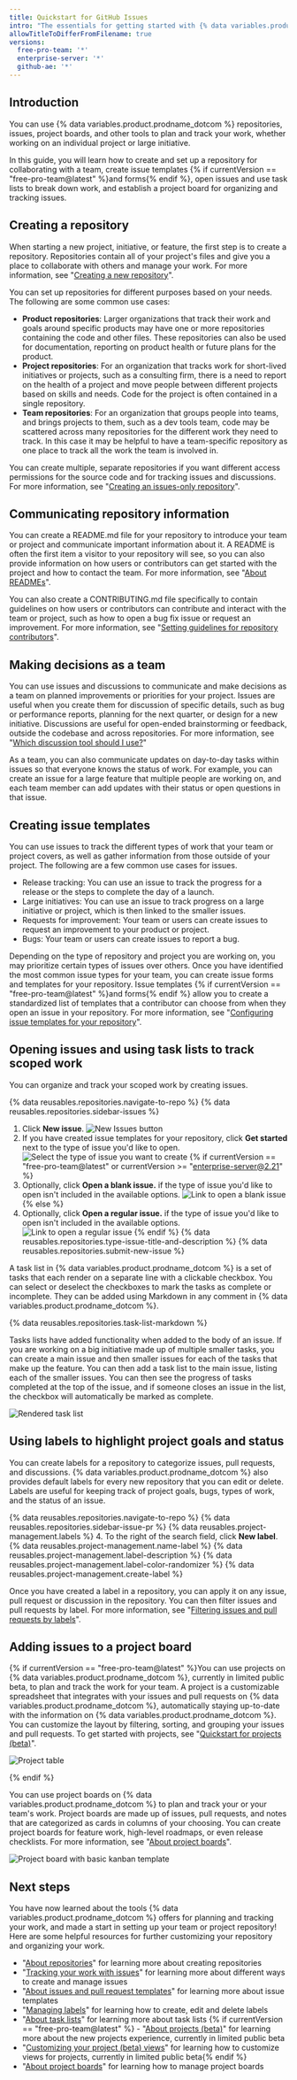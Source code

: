 ```yaml
---
title: Quickstart for GitHub Issues
intro: "The essentials for getting started with {% data variables.product.prodname_dotcom %}'s planning and tracking tools."
allowTitleToDifferFromFilename: true
versions:
  free-pro-team: '*'
  enterprise-server: '*'
  github-ae: '*'
---
```

## Introduction
You can use {% data variables.product.prodname_dotcom %} repositories, issues, project boards, and other tools to plan and track your work, whether working on an individual project or large initiative.

In this guide, you will learn how to create and set up a repository for collaborating with a team, create issue templates {% if currentVersion == "free-pro-team@latest" %}and forms{% endif %}, open issues and use task lists to break down work, and establish a project board for organizing and tracking issues.

## Creating a repository
When starting a new project, initiative, or feature, the first step is to create a repository. Repositories contain all of your project's files and give you a place to collaborate with others and manage your work. For more information, see "[Creating a new repository](/github/creating-cloning-and-archiving-repositories/creating-a-repository-on-github/creating-a-new-repository)".

You can set up repositories for different purposes based on your needs. The following are some common use cases:

- **Product repositories**: Larger organizations that track their work and goals around specific products may have one or more repositories containing the code and other files. These repositories can also be used for documentation, reporting on product health or future plans for the product. 
- **Project repositories**: For an organization that tracks work for short-lived initiatives or projects, such as a consulting firm, there is a need to report on the health of a project and move people between different projects based on skills and needs. Code for the project is often contained in a single repository.
- **Team repositories**: For an organization that groups people into teams, and brings projects to them, such as a dev tools team, code may be scattered across many repositories for the different work they need to track. In this case it may be helpful to have a team-specific repository as one place to track all the work the team is involved in.

You can create multiple, separate repositories if you want different access permissions for the source code and for tracking issues and discussions. For more information, see "[Creating an issues-only repository](/github/creating-cloning-and-archiving-repositories/creating-a-repository-on-github/creating-an-issues-only-repository)".

## Communicating repository information
You can create a README.md file for your repository to introduce your team or project and communicate important information about it. A README is often the first item a visitor to your repository will see, so you can also provide information on how users or contributors can get started with the project and how to contact the team. For more information, see "[About READMEs](/github/creating-cloning-and-archiving-repositories/creating-a-repository-on-github/about-readmes)".

You can also create a CONTRIBUTING.md file specifically to contain guidelines on how users or contributors can contribute and interact with the team or project, such as how to open a bug fix issue or request an improvement. For more information, see "[Setting guidelines for repository contributors](/communities/setting-up-your-project-for-healthy-contributions/setting-guidelines-for-repository-contributors)".

## Making decisions as a team
You can use issues and discussions to communicate and make decisions as a team on planned improvements or priorities for your project. Issues are useful when you create them for discussion of specific details, such as bug or performance reports, planning for the next quarter, or design for a new initiative. Discussions are useful for open-ended brainstorming or feedback, outside the codebase and across repositories. For more information, see "[Which discussion tool should I use?](/github/getting-started-with-github/quickstart/communicating-on-github#which-discussion-tool-should-i-use)"

As a team, you can also communicate updates on day-to-day tasks within issues so that everyone knows the status of work. For example, you can create an issue for a large feature that multiple people are working on, and each team member can add updates with their status or open questions in that issue. 
## Creating issue templates

You can use issues to track the different types of work that your team or project covers, as well as gather information from those outside of your project. The following are a few common use cases for issues.

- Release tracking: You can use an issue to track the progress for a release or the steps to complete the day of a launch.
- Large initiatives: You can use an issue to track progress on a large initiative or project, which is then linked to the smaller issues. 
- Requests for improvement: Your team or users can create issues to request an improvement to your product or project.
- Bugs: Your team or users can create issues to report a bug. 

Depending on the type of repository and project you are working on, you may prioritize certain types of issues over others. Once you have identified the most common issue types for your team, you can create issue forms and templates for your repository. Issue templates {% if currentVersion == "free-pro-team@latest" %}and forms{% endif %} allow you to create a standardized list of templates that a contributor can choose from when they open an issue in your repository. For more information, see "[Configuring issue templates for your repository](/communities/using-templates-to-encourage-useful-issues-and-pull-requests/configuring-issue-templates-for-your-repository)".
## Opening issues and using task lists to track scoped work
You can organize and track your scoped work by creating issues. 

{% data reusables.repositories.navigate-to-repo %}
{% data reusables.repositories.sidebar-issues %}
1. Click **New issue**.
  ![New Issues button](/assets/images/help/issues/new_issues_button.png)
4. If you have created issue templates for your repository, click **Get started** next to the type of issue you'd like to open.
  ![Select the type of issue you want to create](/assets/images/help/issues/issue_template_get_started_button.png)
{% if currentVersion == "free-pro-team@latest" or currentVersion >= "enterprise-server@2.21" %}
5. Optionally, click **Open a blank issue.** if the type of issue you'd like to open isn't included in the available options.
  ![Link to open a blank issue](/assets/images/help/issues/blank_issue_link.png)
{% else %}
5. Optionally, click **Open a regular issue.** if the type of issue you'd like to open isn't included in the available options.
  ![Link to open a regular issue](/assets/images/help/issues/regular_issue_link.png)
{% endif %}
{% data reusables.repositories.type-issue-title-and-description %}
{% data reusables.repositories.submit-new-issue %}

A task list in {% data variables.product.prodname_dotcom %} is a set of tasks that each render on a separate line with a clickable checkbox. You can select or deselect the checkboxes to mark the tasks as complete or incomplete. They can be added using Markdown in any comment in {% data variables.product.prodname_dotcom %}.

{% data reusables.repositories.task-list-markdown %}

Tasks lists have added functionality when added to the body of an issue. If you are working on a big initiative made up of multiple smaller tasks, you can create a main issue and then smaller issues for each of the tasks that make up the feature. You can then add a task list to the main issue, listing each of the smaller issues. You can then see the progress of tasks completed at the top of the issue, and if someone closes an issue in the list, the checkbox will automatically be marked as complete.

![Rendered task list](/assets/images/help/writing/task-list-rendered.png)
## Using labels to highlight project goals and status
You can create labels for a repository to categorize issues, pull requests, and discussions. {% data variables.product.prodname_dotcom %} also provides default labels for every new repository that you can edit or delete. Labels are useful for keeping track of project goals, bugs, types of work, and the status of an issue.

{% data reusables.repositories.navigate-to-repo %}
{% data reusables.repositories.sidebar-issue-pr %}
{% data reusables.project-management.labels %}
4. To the right of the search field, click **New label**.
{% data reusables.project-management.name-label %}
{% data reusables.project-management.label-description %}
{% data reusables.project-management.label-color-randomizer %}
{% data reusables.project-management.create-label %}

Once you have created a label in a repository, you can apply it on any issue, pull request or discussion in the repository. You can then filter issues and pull requests by label. For more information, see "[Filtering issues and pull requests by labels](/github/administering-a-repository/finding-information-in-a-repository/filtering-issues-and-pull-requests-by-labels)".
## Adding issues to a project board
{% if currentVersion == "free-pro-team@latest" %}You can use projects on {% data variables.product.prodname_dotcom %}, currently in limited public beta, to plan and track the work for your team. A project is a customizable spreadsheet that integrates with your issues and pull requests on {% data variables.product.prodname_dotcom %}, automatically staying up-to-date with the information on {% data variables.product.prodname_dotcom %}. You can customize the layout by filtering, sorting, and grouping your issues and pull requests. To get started with projects, see "[Quickstart for projects (beta)](/issues/trying-out-the-new-projects-experience/quickstart)".

![Project table](/assets/images/help/issues/projects_table.png)

{% endif %}

You can use project boards on {% data variables.product.prodname_dotcom %} to plan and track your or your team's work. Project boards are made up of issues, pull requests, and notes that are categorized as cards in columns of your choosing. You can create project boards for feature work, high-level roadmaps, or even release checklists. For more information, see "[About project boards](/issues/organizing-your-work-with-project-boards/managing-project-boards/about-project-boards)".

![Project board with basic kanban template](/assets/images/help/projects/project-board-basic-kanban-template.png)
## Next steps
You have now learned about the tools {% data variables.product.prodname_dotcom %} offers for planning and tracking your work, and made a start in setting up your team or project repository! Here are some helpful resources for further customizing your repository and organizing your work.

- "[About repositories](/github/creating-cloning-and-archiving-repositories/creating-a-repository-on-github/about-repositories)" for learning more about creating repositories
- "[Tracking your work with issues](/issues/tracking-your-work-with-issues)" for learning more about different ways to create and manage issues
- "[About issues and pull request templates](/communities/using-templates-to-encourage-useful-issues-and-pull-requests/about-issue-and-pull-request-templates)" for learning more about issue templates
- "[Managing labels](/issues/using-labels-and-milestones-to-track-work/managing-labels)" for learning how to create, edit and delete labels
- "[About task lists](/issues/tracking-your-work-with-issues/creating-issues/about-task-lists)" for learning more about task lists
{% if currentVersion == "free-pro-team@latest" %} - "[About projects (beta)](/issues/trying-out-the-new-projects-experience/about-projects)" for learning more about the new projects experience, currently in limited public beta 
- "[Customizing your project (beta) views](/issues/trying-out-the-new-projects-experience/customizing-your-project-views)" for learning how to customize views for projects, currently in limited public beta{% endif %}
- "[About project boards](/issues/organizing-your-work-with-project-boards/managing-project-boards/about-project-boards)" for learning how to manage project boards
